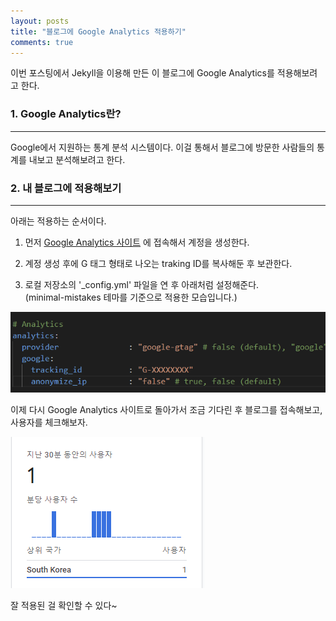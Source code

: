 ```yaml
---
layout: posts
title: "블로그에 Google Analytics 적용하기"
comments: true
---
```


이번 포스팅에서 Jekyll을 이용해 만든 이 블로그에 Google Analytics를 적용해보려고 한다.

### 1. Google Analytics란?
---

Google에서 지원하는 통계 분석 시스템이다. 이걸 통해서 블로그에 방문한 사람들의 통계를 내보고 분석해보려고 한다.
     
    
### 2. 내 블로그에 적용해보기
---

아래는 적용하는 순서이다.
   
 1. 먼저 [Google Analytics 사이트](https://analytics.google.com/) 에 접속해서 계정을 생성한다.      
   
 2. 계정 생성 후에 G 태그 형태로 나오는 traking ID를 복사해둔 후 보관한다.   
   
 3. 로컬 저장소의 '_config.yml' 파일을 연 후 아래처럼 설정해준다.   
 (minimal-mistakes 테마를 기준으로 적용한 모습입니다.)
   
 ![Analytics](/assets/img/analytics.PNG)
   
이제 다시 Google Analytics 사이트로 돌아가서 조금 기다린 후 블로그를 접속해보고, 사용자를 체크해보자.

 ![User](/assets/img/user_count.PNG)

잘 적용된 걸 확인할 수 있다~